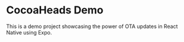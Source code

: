# CocoaHeads Demo

This is a demo project showcasing the power of OTA updates in React Native using Expo.
